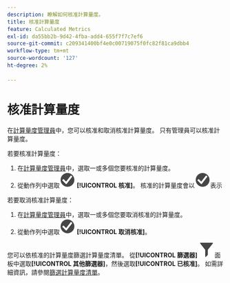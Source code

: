 ```yaml
---
description: 瞭解如何核准計算量度。
title: 核准計算量度
feature: Calculated Metrics
exl-id: da55bb2b-9d42-4fba-add4-655f7f7c7ef6
source-git-commit: c209341400bf4e0c00719075f0fc82f81ca9dbb4
workflow-type: tm+mt
source-wordcount: '127'
ht-degree: 2%

---
```


# 核准計算量度

在[計算量度管理員](cm-manager.md)中，您可以核准和取消核准計算量度。 只有管理員可以核准計算量度。

若要核准計算量度：

1. 在[計算量度管理員](cm-manager.md)中，選取一或多個您要核准的計算量度。
1. 從動作列中選取![核取記號圓圈](/help/assets/icons/CheckmarkCircle.svg) **[!UICONTROL 核准]**。 核准的計算量度會以![CheckmarkCircle](/help/assets/icons/CheckmarkCircle.svg)表示

若要取消核准計算量度：

1. 在[計算量度管理員](cm-approving.md)中，選取一或多個您要取消核准的計算量度。
1. 從動作列中選取![核取記號圓形](/help/assets/icons/CheckmarkCircle.svg) **[!UICONTROL 取消核准]**。


您可以依核准的計算量度篩選計算量度清單。 從&#x200B;**[!UICONTROL 篩選器]** ![篩選器](/help/assets/icons/Filter.svg)面板中選取&#x200B;**[!UICONTROL 其他篩選器]**，然後選取&#x200B;**[!UICONTROL 已核准]**。 如需詳細資訊，請參閱[篩選計算量度清單](/help/components/calc-metrics/cm-workflow/cm-filter.md)。
